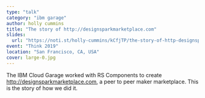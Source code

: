 ```yaml
---
type: "talk"
category: "ibm garage"
author: holly cummins
title: "The story of http://designsparkmarketplace.com"
slides:
  url: "https://noti.st/holly-cummins/kCfjTP/the-story-of-http-designsparkmarketplace-com"
event: "Think 2019"
location: "San Francisco, CA, USA"
cover: large-0.jpg
---
```

The IBM Cloud Garage worked with RS Components to create http://designsparkmarketplace.com, a peer to peer maker marketplace. This is the story of how we did it.
